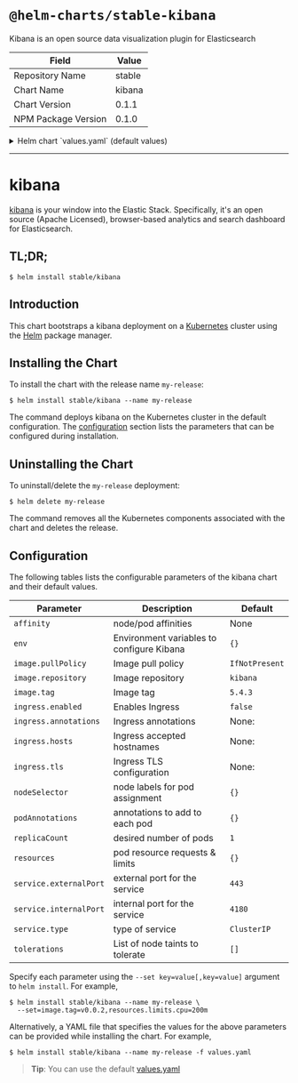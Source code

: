 # `@helm-charts/stable-kibana`

Kibana is an open source data visualization plugin for Elasticsearch

| Field               | Value  |
| ------------------- | ------ |
| Repository Name     | stable |
| Chart Name          | kibana |
| Chart Version       | 0.1.1  |
| NPM Package Version | 0.1.0  |

<details>

<summary>Helm chart `values.yaml` (default values)</summary>

```yaml
image:
  repository: 'kibana'
  tag: '5.4.3'
  pullPolicy: 'IfNotPresent'

env:
  # All Kibana configuration options are adjustable via env vars.
  # To adjust a config option to an env var uppercase + replace `.` with `_`
  # Ref: https://www.elastic.co/guide/en/kibana/current/settings.html
  #
  # ELASTICSEARCH_URL: http://elasticsearch-client:9200
  # SERVER_PORT: 5601
  # LOGGING_VERBOSE: "true"
  # SERVER_DEFAULTROUTE: "/app/kibana"

service:
  type: ClusterIP
  externalPort: 443
  internalPort: 5601

ingress:
  enabled: false
  # hosts:
  # - chart-example.local
  # annotations:
  #   kubernetes.io/ingress.class: nginx
  #   kubernetes.io/tls-acme: "true"
  # tls:
  # - secretName: chart-example-tls
  #   hosts:
  #     - chart-example.local

resources:
  {}
  # limits:
  #   cpu: 100m
  #   memory: 300Mi
  # requests:
  #   cpu: 100m
  #   memory: 300Mi

# Affinity for pod assignment
# Ref: https://kubernetes.io/docs/concepts/configuration/assign-pod-node/#affinity-and-anti-affinity
# affinity: {}

# Tolerations for pod assignment
# Ref: https://kubernetes.io/docs/concepts/configuration/taint-and-toleration/
tolerations: []

# Node labels for pod assignment
# Ref: https://kubernetes.io/docs/user-guide/node-selection/
nodeSelector: {}

podAnnotations: {}
replicaCount: 1
```

</details>

---

# kibana

[kibana](https://github.com/elastic/kibana) is your window into the Elastic Stack. Specifically, it's an open source (Apache Licensed), browser-based analytics and search dashboard for Elasticsearch.

## TL;DR;

```console
$ helm install stable/kibana
```

## Introduction

This chart bootstraps a kibana deployment on a [Kubernetes](http://kubernetes.io) cluster using the [Helm](https://helm.sh) package manager.

## Installing the Chart

To install the chart with the release name `my-release`:

```console
$ helm install stable/kibana --name my-release
```

The command deploys kibana on the Kubernetes cluster in the default configuration. The [configuration](#configuration) section lists the parameters that can be configured during installation.

## Uninstalling the Chart

To uninstall/delete the `my-release` deployment:

```console
$ helm delete my-release
```

The command removes all the Kubernetes components associated with the chart and deletes the release.

## Configuration

The following tables lists the configurable parameters of the kibana chart and their default values.

| Parameter              | Description                               | Default        |
| ---------------------- | ----------------------------------------- | -------------- |
| `affinity`             | node/pod affinities                       | None           |
| `env`                  | Environment variables to configure Kibana | `{}`           |
| `image.pullPolicy`     | Image pull policy                         | `IfNotPresent` |
| `image.repository`     | Image repository                          | `kibana`       |
| `image.tag`            | Image tag                                 | `5.4.3`        |
| `ingress.enabled`      | Enables Ingress                           | `false`        |
| `ingress.annotations`  | Ingress annotations                       | None:          |
| `ingress.hosts`        | Ingress accepted hostnames                | None:          |
| `ingress.tls`          | Ingress TLS configuration                 | None:          |
| `nodeSelector`         | node labels for pod assignment            | `{}`           |
| `podAnnotations`       | annotations to add to each pod            | `{}`           |
| `replicaCount`         | desired number of pods                    | `1`            |
| `resources`            | pod resource requests & limits            | `{}`           |
| `service.externalPort` | external port for the service             | `443`          |
| `service.internalPort` | internal port for the service             | `4180`         |
| `service.type`         | type of service                           | `ClusterIP`    |
| `tolerations`          | List of node taints to tolerate           | `[]`           |

Specify each parameter using the `--set key=value[,key=value]` argument to `helm install`. For example,

```console
$ helm install stable/kibana --name my-release \
  --set=image.tag=v0.0.2,resources.limits.cpu=200m
```

Alternatively, a YAML file that specifies the values for the above parameters can be provided while installing the chart. For example,

```console
$ helm install stable/kibana --name my-release -f values.yaml
```

> **Tip**: You can use the default [values.yaml](values.yaml)
